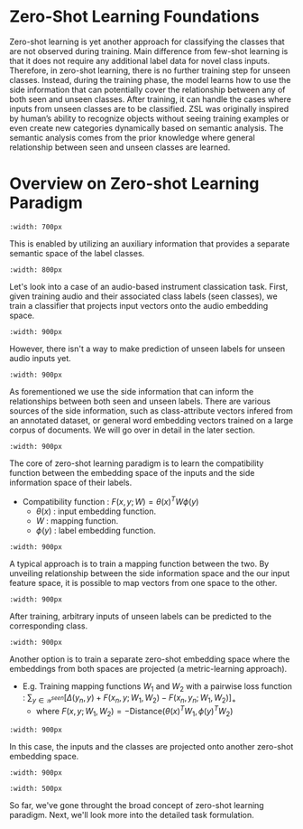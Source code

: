 # Zero-Shot Learning Foundations

Zero-shot learning is yet another approach for classifying the classes that are not observed during training. Main difference from few-shot learning is that it does not require any additional label data for novel class inputs. 
Therefore, in zero-shot learning, there is no further training step for unseen classes. Instead, during the training phase, the model learns how to use the side information that can potentially cover the relationship between any of both seen and unseen classes. After training, it can handle the cases where inputs from unseen classes are to be classified.
ZSL was originally inspired by human’s ability to recognize objects without seeing training examples or even create new categories dynamically based on semantic analysis. The semantic analysis comes from the prior knowledge where general relationship between seen and unseen classes are learned.



# Overview on Zero-shot Learning Paradigm

```{image} ../assets/zsl/zsl_01.png
:width: 700px
```

This is enabled by utilizing an auxiliary information that provides a separate semantic space of the label classes.

```{image} ../assets/zsl/zsl_02.png
:width: 800px
```

Let's look into a case of an audio-based instrument classication task. First, given training audio and their associated class labels (seen classes), we train a classifier that projects input vectors onto the audio embedding space. 

```{image} ../assets/zsl/zsl_process_01.svg
:width: 900px
```

However, there isn't a way to make prediction of unseen labels for unseen audio inputs yet.

```{image} ../assets/zsl/zsl_process_02.svg
:width: 900px
```

As forementioned we use the side information that can inform the relationships between both seen and unseen labels. 
There are various sources of the side information, such as class-attribute vectors infered from an annotated dataset, or general word embedding vectors trained on a large corpus of documents. We will go over in detail in the later section.  

```{image} ../assets/zsl/zsl_process_03.svg
:width: 900px
```

The core of zero-shot learning paradigm is to learn the compatibility function between the embedding space of the inputs and the side information space of their labels. 
- Compatibility function : $F(x, y ; W)=\theta(x)^T W \phi(y)$
    - $\theta(x)$ : input embedding function.
    - $W$ : mapping function. 
    - $\phi(y)$ : label embedding function.

```{image} ../assets/zsl/zsl_process_04.svg
:width: 900px
```

A typical approach is to train a mapping function between the two.
By unveiling relationship between the side information space and the our input feature space, it is possible to map vectors from one space to the other.

```{image} ../assets/zsl/zsl_process_05.svg
:width: 900px
```

After training, arbitrary inputs of unseen labels can be predicted to the corresponding class. 

```{image} ../assets/zsl/zsl_process_06.svg
:width: 900px
```

Another option is to train a separate zero-shot embedding space where the embeddings from both spaces are projected (a metric-learning approach).

- E.g. Training mapping functions $W_1$ and $W_2$ with a pairwise loss function : $\sum_{y \in \mathcal{Y}^{seen}}\left[\Delta\left(y_n, y\right)+F\left(x_n, y ; W_1, W_2\right)-F\left(x_n, y_n ; W_1, W_2\right)\right]_{+}$
    - where $F(x, y ; W_1, W_2)= -\text{Distance}(\theta(x)^T W_1, \phi(y)^T W_2)$

```{image} ../assets/zsl/zsl_process_07.svg
:width: 900px
```

In this case, the inputs and the classes are projected onto another zero-shot embedding space.

```{image} ../assets/zsl/zsl_process_08.svg
:width: 900px
```

```{image} ../assets/zsl/emb_space_zsl.png
:width: 500px
```

So far, we've gone throught the broad concept of zero-shot learning paradigm. 
Next, we'll look more into the detailed task formulation.

